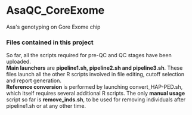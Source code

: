 # AsaQC_CoreExome
Asa's genotyping on Gore Exome chip

### Files contained in this project
So far, all the scripts required for pre-QC and QC stages have been uploaded.  
**Main launchers** are **pipeline1.sh, pipeline2.sh and pipeline3.sh**. These files launch all the other R scripts involved in file editing, cutoff selection and report generation.  
**Reference conversion** is performed by launching convert_HAP-PED.sh, which itself requires several additional R scripts.
The only **manual usage** script so far is **remove_inds.sh**, to be used for removing individuals after pipeline1.sh or at any other time.
